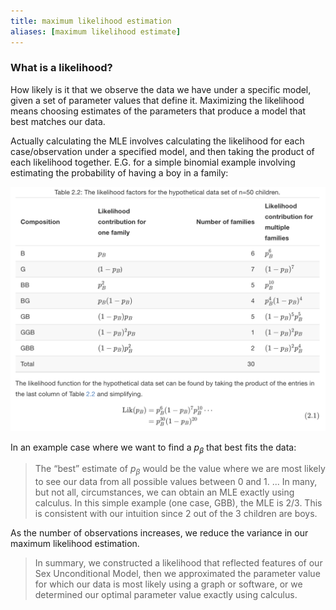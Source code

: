 ```yaml
---
title: maximum likelihood estimation
aliases: [maximum likelihood estimate]
---
```


### What is a likelihood?

How likely is it that we observe the data we have under a specific model, given a set of parameter values that define it. Maximizing the likelihood means choosing estimates of the parameters that produce a model that best matches our data. 

Actually calculating the MLE involves calculating the likelihood for each case/observation under a specified model, and then taking the product of each likelihood together. E.G. for a simple binomial example involving estimating the probability of having a boy in a family:

![Pasted image 20210616113428.png](/notes/images/20210616113428.png)

In an example case where we want to find a $p_\beta$ that best fits the data:

> The “best” estimate of $p_\beta$ would be the value where we are most likely to see our data from all possible values between 0 and 1.
> ...
> In many, but not all, circumstances, we can obtain an MLE exactly using calculus. In this simple example (one case, GBB), the MLE is 2/3. This is consistent with our intuition since 2 out of the 3 children are boys.

As the number of observations increases, we reduce the variance in our maximum likelihood estimation.

> In summary, we constructed a likelihood that reflected features of our Sex Unconditional Model, then we approximated the parameter value for which our data is most likely using a graph or software, or we determined our optimal parameter value exactly using calculus.